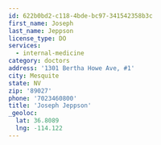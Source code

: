```yaml
---
id: 622b0bd2-c118-4bde-bc97-341542358b3c
first_name: Joseph
last_name: Jeppson
license_type: DO
services:
  - internal-medicine
category: doctors
address: '1301 Bertha Howe Ave, #1'
city: Mesquite
state: NV
zip: '89027'
phone: '7023460800'
title: 'Joseph Jeppson'
_geoloc:
  lat: 36.8089
  lng: -114.122
---
```

